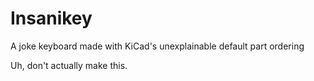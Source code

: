 # Insanikey
A joke keyboard made with KiCad's unexplainable default part ordering

Uh, don't actually make this.
